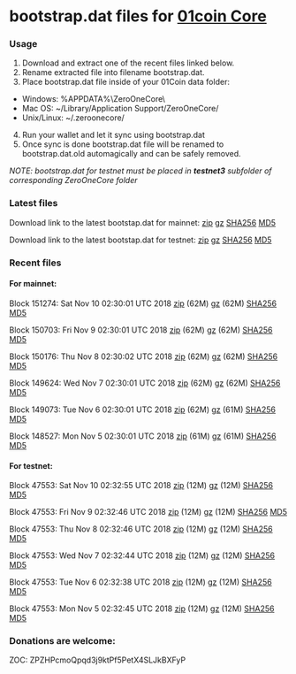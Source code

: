# bootstrap.dat files for [01coin Core](https://01coin.io)

### Usage

1. Download and extract one of the recent files linked below.
2. Rename extracted file into filename bootstrap.dat.
3. Place bootstrap.dat file inside of your 01Coin data folder:
 - Windows: %APPDATA%\ZeroOneCore\
 - Mac OS: ~/Library/Application Support/ZeroOneCore/
 - Unix/Linux: ~/.zeroonecore/
4. Run your wallet and let it sync using bootstrap.dat
5. Once sync is done bootstrap.dat file will be renamed to bootstrap.dat.old automagically and can be safely removed.

_NOTE: bootstrap.dat for testnet must be placed in **testnet3** subfolder of corresponding ZeroOneCore folder_

### Latest files
Download link to the latest bootstap.dat for mainnet: [zip](https://files.01coin.io/mainnet/bootstrap.dat.zip) [gz](https://files.01coin.io/mainnet/bootstrap.dat.tar.gz) [SHA256](https://files.01coin.io/mainnet/sha256.txt) [MD5](https://files.01coin.io/mainnet/md5.txt)

Download link to the latest bootstap.dat for testnet: [zip](https://files.01coin.io/testnet/bootstrap.dat.zip) [gz](https://files.01coin.io/testnet/bootstrap.dat.tar.gz) [SHA256](https://files.01coin.io/testnet/sha256.txt) [MD5](https://files.01coin.io/testnet/md5.txt)

### Recent files

#### For mainnet:

Block 151274: Sat Nov 10 02:30:01 UTC 2018 [zip](https://files.01coin.io/mainnet/2018-11-10/bootstrap.dat.zip) (62M) [gz](https://files.01coin.io/mainnet/2018-11-10/bootstrap.dat.tar.gz) (62M) [SHA256](https://files.01coin.io/mainnet/2018-11-10/sha256.txt) [MD5](https://files.01coin.io/mainnet/2018-11-10/md5.txt)

Block 150703: Fri Nov  9 02:30:01 UTC 2018 [zip](https://files.01coin.io/mainnet/2018-11-09/bootstrap.dat.zip) (62M) [gz](https://files.01coin.io/mainnet/2018-11-09/bootstrap.dat.tar.gz) (62M) [SHA256](https://files.01coin.io/mainnet/2018-11-09/sha256.txt) [MD5](https://files.01coin.io/mainnet/2018-11-09/md5.txt)

Block 150176: Thu Nov  8 02:30:02 UTC 2018 [zip](https://files.01coin.io/mainnet/2018-11-08/bootstrap.dat.zip) (62M) [gz](https://files.01coin.io/mainnet/2018-11-08/bootstrap.dat.tar.gz) (62M) [SHA256](https://files.01coin.io/mainnet/2018-11-08/sha256.txt) [MD5](https://files.01coin.io/mainnet/2018-11-08/md5.txt)

Block 149624: Wed Nov  7 02:30:01 UTC 2018 [zip](https://files.01coin.io/mainnet/2018-11-07/bootstrap.dat.zip) (62M) [gz](https://files.01coin.io/mainnet/2018-11-07/bootstrap.dat.tar.gz) (62M) [SHA256](https://files.01coin.io/mainnet/2018-11-07/sha256.txt) [MD5](https://files.01coin.io/mainnet/2018-11-07/md5.txt)

Block 149073: Tue Nov  6 02:30:01 UTC 2018 [zip](https://files.01coin.io/mainnet/2018-11-06/bootstrap.dat.zip) (62M) [gz](https://files.01coin.io/mainnet/2018-11-06/bootstrap.dat.tar.gz) (61M) [SHA256](https://files.01coin.io/mainnet/2018-11-06/sha256.txt) [MD5](https://files.01coin.io/mainnet/2018-11-06/md5.txt)

Block 148527: Mon Nov  5 02:30:01 UTC 2018 [zip](https://files.01coin.io/mainnet/2018-11-05/bootstrap.dat.zip) (61M) [gz](https://files.01coin.io/mainnet/2018-11-05/bootstrap.dat.tar.gz) (61M) [SHA256](https://files.01coin.io/mainnet/2018-11-05/sha256.txt) [MD5](https://files.01coin.io/mainnet/2018-11-05/md5.txt)


#### For testnet:

Block 47553: Sat Nov 10 02:32:55 UTC 2018 [zip](https://files.01coin.io/testnet/2018-11-10/bootstrap.dat.zip) (12M) [gz](https://files.01coin.io/testnet/2018-11-10/bootstrap.dat.tar.gz) (12M) [SHA256](https://files.01coin.io/testnet/2018-11-10/sha256.txt) [MD5](https://files.01coin.io/testnet/2018-11-10/md5.txt)

Block 47553: Fri Nov  9 02:32:46 UTC 2018 [zip](https://files.01coin.io/testnet/2018-11-09/bootstrap.dat.zip) (12M) [gz](https://files.01coin.io/testnet/2018-11-09/bootstrap.dat.tar.gz) (12M) [SHA256](https://files.01coin.io/testnet/2018-11-09/sha256.txt) [MD5](https://files.01coin.io/testnet/2018-11-09/md5.txt)

Block 47553: Thu Nov  8 02:32:46 UTC 2018 [zip](https://files.01coin.io/testnet/2018-11-08/bootstrap.dat.zip) (12M) [gz](https://files.01coin.io/testnet/2018-11-08/bootstrap.dat.tar.gz) (12M) [SHA256](https://files.01coin.io/testnet/2018-11-08/sha256.txt) [MD5](https://files.01coin.io/testnet/2018-11-08/md5.txt)

Block 47553: Wed Nov  7 02:32:44 UTC 2018 [zip](https://files.01coin.io/testnet/2018-11-07/bootstrap.dat.zip) (12M) [gz](https://files.01coin.io/testnet/2018-11-07/bootstrap.dat.tar.gz) (12M) [SHA256](https://files.01coin.io/testnet/2018-11-07/sha256.txt) [MD5](https://files.01coin.io/testnet/2018-11-07/md5.txt)

Block 47553: Tue Nov  6 02:32:38 UTC 2018 [zip](https://files.01coin.io/testnet/2018-11-06/bootstrap.dat.zip) (12M) [gz](https://files.01coin.io/testnet/2018-11-06/bootstrap.dat.tar.gz) (12M) [SHA256](https://files.01coin.io/testnet/2018-11-06/sha256.txt) [MD5](https://files.01coin.io/testnet/2018-11-06/md5.txt)

Block 47553: Mon Nov  5 02:32:45 UTC 2018 [zip](https://files.01coin.io/testnet/2018-11-05/bootstrap.dat.zip) (12M) [gz](https://files.01coin.io/testnet/2018-11-05/bootstrap.dat.tar.gz) (12M) [SHA256](https://files.01coin.io/testnet/2018-11-05/sha256.txt) [MD5](https://files.01coin.io/testnet/2018-11-05/md5.txt)


### Donations are welcome:

ZOC: ZPZHPcmoQpqd3j9ktPf5PetX4SLJkBXFyP
